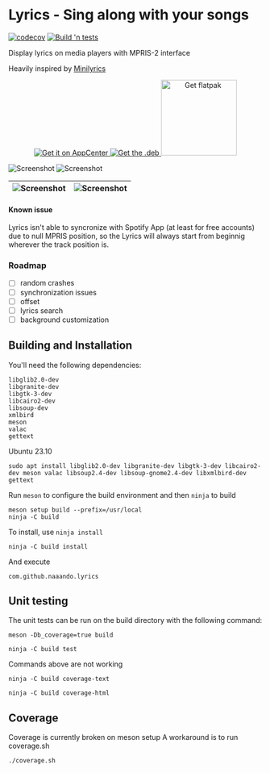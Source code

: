 # Lyrics - Sing along with your songs

[![codecov](https://codecov.io/github/naaando/lyrics/graph/badge.svg?token=ZQ5X9QAYVA)](https://codecov.io/github/naaando/lyrics)
[![Build 'n tests](https://github.com/naaando/lyrics/actions/workflows/tests.yml/badge.svg)](https://github.com/naaando/lyrics/actions/workflows/tests.yml)

Display lyrics on media players with MPRIS-2 interface

Heavily inspired by [Minilyrics](https://www.crintsoft.com/minilyrics/)

<p align=center>
    <a href='https://appcenter.elementary.io/com.github.naaando.lyrics/'>
        <img alt='Get it on AppCenter' src='https://appcenter.elementary.io/badge.svg'/>
    </a>
    <a href='https://github.com/naaando/lyrics/releases'>
        <img alt='Get the .deb' src='https://robertsanseries.github.io/ciano/img/badge.svg'/>
    </a>
    <a href='https://flathub.org/apps/details/com.github.naaando.lyrics'>
        <img alt='Get flatpak' width=150 src='https://flathub.org/assets/badges/flathub-badge-en.png'/>
    </a>
</p>

![Screenshot](data/screenshot-dark.png)
![Screenshot](data/screenshot.png)

|    ![Screenshot](data/screenshot-inactive.png)        |      ![Screenshot](data/screenshot-dark-inactive.png)      |
| -------------------------------------------- | ------------------------------------------------- |

#### Known issue
Lyrics isn't able to syncronize with Spotify App (at least for free accounts) due to null MPRIS position, so the Lyrics will always start from beginnig wherever the track position is.

### Roadmap

- [ ] random crashes
- [ ] synchronization issues
- [ ] offset
- [ ] lyrics search
- [ ] background customization

## Building and Installation

You'll need the following dependencies:

    libglib2.0-dev
    libgranite-dev
    libgtk-3-dev
    libcairo2-dev
    libsoup-dev
    xmlbird
    meson
    valac
    gettext


Ubuntu 23.10

```shell
sudo apt install libglib2.0-dev libgranite-dev libgtk-3-dev libcairo2-dev meson valac libsoup2.4-dev libsoup-gnome2.4-dev libxmlbird-dev gettext
```

Run `meson` to configure the build environment and then `ninja` to build

    meson setup build --prefix=/usr/local
    ninja -C build

To install, use `ninja install`

    ninja -C build install

And execute

  `com.github.naaando.lyrics`

## Unit testing

The unit tests can be run on the build directory with the following command:

    meson -Db_coverage=true build

    ninja -C build test

Commands above are not working

    ninja -C build coverage-text

    ninja -C build coverage-html

## Coverage

Coverage is currently broken on meson setup
A workaround is to run coverage.sh

    ./coverage.sh
